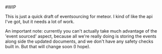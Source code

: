 #WIP

This is just a quick draft of eventsourcing for meteor. I kind of like the api I've got, but it needs a lot of work.

An important note: currently you can't actually take much advantage of the 'event sourced' aspect, because all we're really doing is storing the events along side the updated documents, and we don't have any safety checks built in. But that will change soon (I hope).
